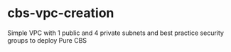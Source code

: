 # cbs-vpc-creation
Simple VPC with 1 public and 4 private subnets and best practice security groups to deploy Pure CBS
